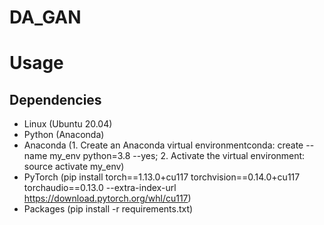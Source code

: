 # DA_GAN


# Usage
## Dependencies
- Linux (Ubuntu 20.04)
- Python (Anaconda)
- Anaconda (1. Create an Anaconda virtual environmentconda: create --name my_env python=3.8 --yes; 2. Activate the virtual environment: source activate my_env)
- PyTorch (pip install torch==1.13.0+cu117 torchvision==0.14.0+cu117 torchaudio==0.13.0 --extra-index-url https://download.pytorch.org/whl/cu117)
- Packages (pip install -r requirements.txt)

